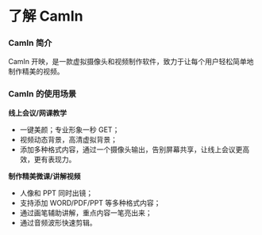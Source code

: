 # 了解 CamIn

### CamIn 简介

CamIn 开映，是一款虚拟摄像头和视频制作软件，致力于让每个用户轻松简单地制作精美的视频。

### CamIn 的使用场景

**线上会议/网课教学**

* 一键美颜；专业形象一秒 GET；
* 视频动态背景，高清虚拟背景；
* 添加多种格式内容，通过一个摄像头输出，告别屏幕共享，让线上会议更高效，更有表现力。&#x20;

**制作精美微课/讲解视频**

* 人像和 PPT 同时出镜；
* 支持添加 WORD/PDF/PPT 等多种格式内容；
* 通过画笔辅助讲解，重点内容一笔亮出来；
* 通过音频波形快速剪辑。





